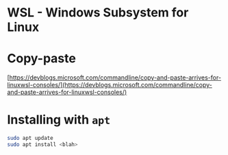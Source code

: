 # WSL - Windows Subsystem for Linux

# Copy-paste

[https://devblogs.microsoft.com/commandline/copy-and-paste-arrives-for-linuxwsl-consoles/](https://devblogs.microsoft.com/commandline/copy-and-paste-arrives-for-linuxwsl-consoles/)

# Installing with `apt`

```bash
sudo apt update
sudo apt install <blah>
```